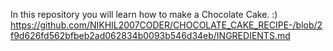 In this repository you will learn how to make a Chocolate Cake. :)
https://github.com/NIKHIL2007CODER/CHOCOLATE_CAKE_RECIPE-/blob/2f9d626fd562bfbeb2ad062834b0093b546d34eb/INGREDIENTS.md

